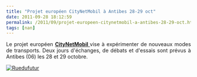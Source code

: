 ```yaml
---
title: "Projet européen CityNetMobil à Antibes 28-29 oct"
date: 2011-09-28 18:12:59
permalink: /2011/09/projet-europeen-citynetmobil-a-antibes-28-29-oct.html
tags: [nan]
---
```


<p style="text-align: justify">Le projet européen <a href="http://www.citynetmobil.org/" target="_self"><strong>CityNetMobil </strong></a>vise à expérimenter de nouveaux modes de transports. Deux jours d'échanges, de débats et d'essais sont prévus à Antibes (06) les 28 et 29 octobre.</p> <p><a href="https://gabrielplassat.github.io/transportsdufutur/wp-content/uploads/sites/6/old/6a0120a66d2ad4970b015391eded91970b-pi.jpg"><img alt="Ruedufutur" border="0" class="asset  asset-image at-xid-6a0120a66d2ad4970b015391eded91970b image-full" src="/wp-content/uploads/sites/6/old/6a0120a66d2ad4970b015391eded91970b-800wi.jpg" style="margin-left: auto;margin-right: auto" title="Ruedufutur" /></a> <br /><br /></p> <p>        </p>
